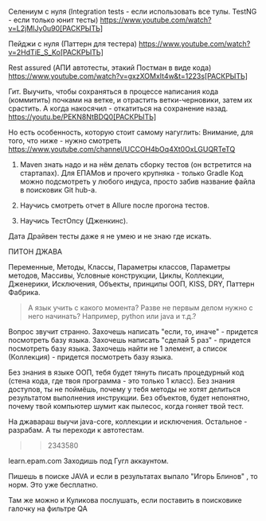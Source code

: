 Селениум с нуля (Integration tests - если использовать все тулы. TestNG - если только юнит тесты)
https://www.youtube.com/watch?v=L2jMIJy0u90[РАСКРЫТЬ]

Пейджи с нуля (Паттерн для тестера)
https://www.youtube.com/watch?v=2HdTiE_S_Ko[РАСКРЫТЬ]

Rest assured (АПИ автотесты, этакий Постман в виде кода)
https://www.youtube.com/watch?v=gxzXOMxIt4w&t=1223s[РАСКРЫТЬ]

Гит. Выучить, чтобы сохраняться в процессе написания кода (коммитить) почками на ветке, и отрастить ветки-черновики, затем их срастить. А когда накосячил - откатиться на сохранение назад.
https://youtu.be/PEKN8NtBDQ0[РАСКРЫТЬ]

Но есть особенность, которую стоит самому нагуглить:
Внимание, для того, что ниже - нужно смотреть https://www.youtube.com/channel/UCCOH4bOq4Xt0OxLGUQRTeTQ
1. Maven знать надо и на нём делать сборку тестов (он встретится на стартапах). Для ЕПАМов и прочего крупняка - только Gradle
Код можно подсмотреть у любого индуса, просто забив название файла в поисковик Git hub-a.
2. Научись смотреть отчет в Allure после прогона тестов.

3. Научись ТестОпсу (Дженкинс).

Дата Драйвен тесты даже я не умею и не знаю где искать.

ПИТОН 
ДЖАВА

Переменные, Методы, Классы, Параметры классов, Параметры методов, Массивы, Условные конструкции, Циклы, Коллекции, Дженерики, Исключения, Объекты, принципы ООП, KISS, DRY, Паттерн Фабрика.

>А язык учить с какого момента? Разве не первым делом нужно с него начинать? Например, python или java и т.д.?

Вопрос звучит странно.
Захочешь написать "если, то, иначе" - придется посмотреть базу языка.
Захочешь написать "сделай 5 раз" - придется посмотреть базу языка.
Захочешь найти не 1 элемент, а список (Коллекция) - придется посмотреть базу языка.

Без знания в языке ООП, тебя будет тянуть писать процедурный код (стена кода, где твоя программа - это только 1 класс). Без знания доступов, ты не поймёшь, почему у тебя методы не хотят делиться результатом выполнения инструкции.
Без объектов, будет непонятно, почему твой компьютер шумит как пылесос, когда гоняет твой тест.

На джавараш выучи java-core, коллекции и исключения. Остальное - разрабам. А ты переходи к автотестам.
>>2343580 

learn.epam.com
Заходишь под Гугл аккаунтом.

Пишешь в поиске JAVA и если в результатах выпало "Игорь Блинов" , то норм.
Это уже бесплатно.

Там же можно и Куликова послушать, если поставить в поисковике галочку на фильтре QA
